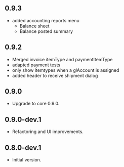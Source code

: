 ## 0.9.3
* added accounting reports menu
  * Balance sheet
  * Balance posted summary

## 0.9.2
* Merged invoice itemType and paymentItemType
* adapted payment tests
* only show itemtypes when a glAccount is assigned
* added header to receive shipment dialog

## 0.9.0

* Upgrade to core 0.9.0.

## 0.9.0-dev.1

* Refactoring and UI improvements.

## 0.8.0-dev.1

* Initial version.

